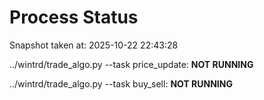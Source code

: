 # Process Status

Snapshot taken at: 2025-10-22 22:43:28

../wintrd/trade_algo.py --task price_update: **NOT RUNNING**

../wintrd/trade_algo.py --task buy_sell: **NOT RUNNING**

